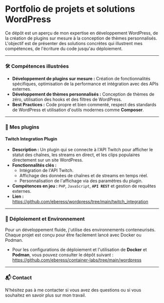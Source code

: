 # Portfolio de projets et solutions WordPress

Ce dépôt est un aperçu de mon expertise en développement WordPress, de la création de plugins sur mesure à la conception de thèmes personnalisés. L'objectif est de présenter des solutions concrètes qui illustrent mes compétences, de l'écriture du code jusqu'au déploiement.

---

### 🛠️ Compétences illustrées

* **Développement de plugins sur mesure :** Création de fonctionnalités spécifiques, optimisation de la performance et intégration avec des APIs externes.
* **Développement de thèmes personnalisés :** Conception de thèmes de zéro, utilisation des hooks et des filtres de WordPress.
* **Best Practices :** Code propre et bien commenté, respect des standards de WordPress et utilisation d'outils modernes comme **Composer**.

---

### 📂 Mes plugins

#### **Twitch Integration Plugin**

* **Description :** Un plugin qui se connecte à l'API Twitch pour afficher le statut des chaînes, les streams en direct, et les clips populaires directement sur un site WordPress.
* **Fonctionnalités clés :**
    * Intégration de l'API Twitch.
    * Affichage des données de chaînes et de streams en temps réel.
    * Personnalisation de l'affichage via des paramètres du plugin.
* **Compétences en jeu :** `PHP`, `JavaScript`, **`API REST`** et gestion de requêtes externes.
* **Lien :** https://github.com/eberess/wordpress/tree/main/twitch_integration

---

### 🚀 Déploiement et Environnement

Pour un développement fluide, j'utilise des environnements conteneurisés. Chaque projet est conçu pour être facilement lancé avec Docker ou Podman.

* Pour les configurations de déploiement et l'utilisation de **Docker** et **Podman**, vous pouvez consulter le dépôt suivant : https://github.com/eberess/container-labs/tree/main/wordpress

---

### 📬 Contact

N'hésitez pas à me contacter si vous avez des questions ou si vous souhaitez en savoir plus sur mon travail.
